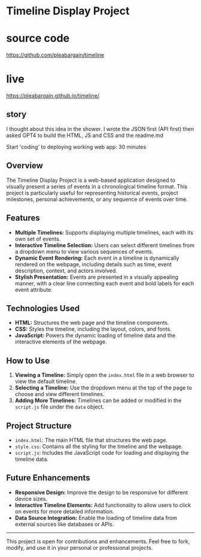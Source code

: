 
# Timeline Display Project

# source code
https://github.com/pleabargain/timeline

# live
https://pleabargain.github.io/timeline/

## story
I thought about this idea in the shower. I wrote the JSON first (API first) then asked GPT4 to build the HTML, JS and CSS and the readme.md

Start 'coding' to deploying working web app: 30 minutes

## Overview
The Timeline Display Project is a web-based application designed to visually present a series of events in a chronological timeline format. This project is particularly useful for representing historical events, project milestones, personal achievements, or any sequence of events over time.

## Features
- **Multiple Timelines:** Supports displaying multiple timelines, each with its own set of events.
- **Interactive Timeline Selection:** Users can select different timelines from a dropdown menu to view various sequences of events.
- **Dynamic Event Rendering:** Each event in a timeline is dynamically rendered on the webpage, including details such as time, event description, context, and actors involved.
- **Stylish Presentation:** Events are presented in a visually appealing manner, with a clear line connecting each event and bold labels for each event attribute.

## Technologies Used
- **HTML:** Structures the web page and the timeline components.
- **CSS:** Styles the timeline, including the layout, colors, and fonts.
- **JavaScript:** Powers the dynamic loading of timeline data and the interactive elements of the webpage.

## How to Use
1. **Viewing a Timeline:** Simply open the `index.html` file in a web browser to view the default timeline.
2. **Selecting a Timeline:** Use the dropdown menu at the top of the page to choose and view different timelines.
3. **Adding More Timelines:** Timelines can be added or modified in the `script.js` file under the `data` object.

## Project Structure
- `index.html`: The main HTML file that structures the web page.
- `style.css`: Contains all the styling for the timeline and the webpage.
- `script.js`: Includes the JavaScript code for loading and displaying the timeline data.

## Future Enhancements
- **Responsive Design:** Improve the design to be responsive for different device sizes.
- **Interactive Timeline Elements:** Add functionality to allow users to click on events for more detailed information.
- **Data Source Integration:** Enable the loading of timeline data from external sources like databases or APIs.

---

This project is open for contributions and enhancements. Feel free to fork, modify, and use it in your personal or professional projects.
